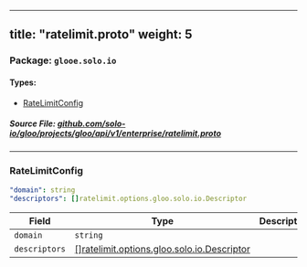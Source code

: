 
---
title: "ratelimit.proto"
weight: 5
---

<!-- Code generated by solo-kit. DO NOT EDIT. -->


### Package: `glooe.solo.io` 
#### Types:


- [RateLimitConfig](#ratelimitconfig)
  



##### Source File: [github.com/solo-io/gloo/projects/gloo/api/v1/enterprise/ratelimit.proto](https://github.com/solo-io/gloo/blob/master/projects/gloo/api/v1/enterprise/ratelimit.proto)





---
### RateLimitConfig

 


```yaml
"domain": string
"descriptors": []ratelimit.options.gloo.solo.io.Descriptor

```

| Field | Type | Description | Default |
| ----- | ---- | ----------- |----------- | 
| `domain` | `string` |  |  |
| `descriptors` | [[]ratelimit.options.gloo.solo.io.Descriptor](../options/ratelimit/ratelimit.proto.sk/#descriptor) |  |  |





<!-- Start of HubSpot Embed Code -->
<script type="text/javascript" id="hs-script-loader" async defer src="//js.hs-scripts.com/5130874.js"></script>
<!-- End of HubSpot Embed Code -->
